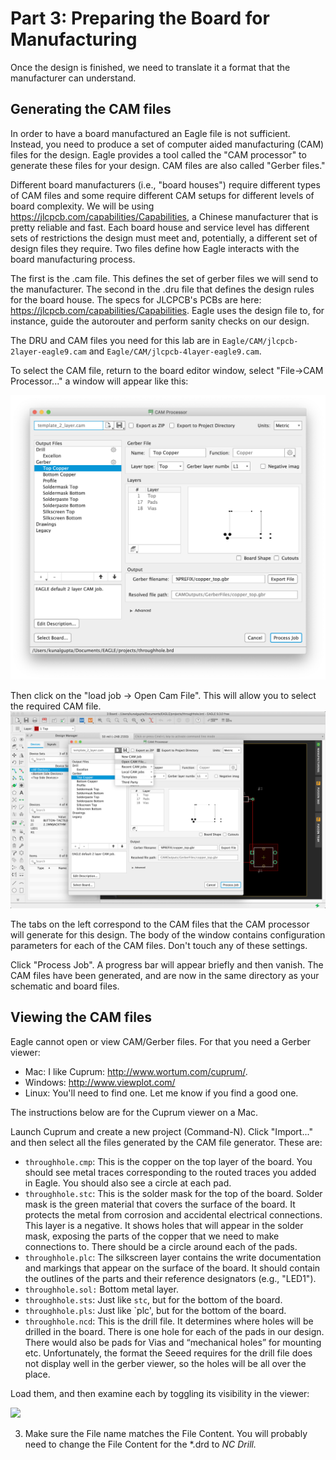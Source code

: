 # Part 3: Preparing the Board for Manufacturing

Once the design is finished, we need to translate it a format that the manufacturer can understand.

## Generating the CAM files
In order to have a board manufactured an Eagle file is not sufficient. Instead, you need to produce a set of computer aided manufacturing (CAM) files for the design. Eagle provides a tool called the "CAM processor" to generate these files for your design. CAM files are also called "Gerber files."

Different board manufacturers (i.e., "board houses") require different types of CAM files and some require different CAM setups for different levels of board complexity. We will be using https://jlcpcb.com/capabilities/Capabilities, a Chinese manufacturer that is pretty reliable and fast. Each board house and service level has different sets of restrictions the design must meet and, potentially, a different set of design files they require. Two files define how Eagle interacts with the board manufacturing process.

The first is the .cam file. This defines the set of gerber files we will send to the manufacturer. The second in the .dru file that defines the design rules for the board house. The specs for JLCPCB's PCBs are here: https://jlcpcb.com/capabilities/Capabilities. Eagle uses the design file to, for instance, guide the autorouter and perform sanity checks on our design.

The DRU and CAM files you need for this lab are in `Eagle/CAM/jlcpcb-2layer-eagle9.cam` and `Eagle/CAM/jlcpcb-4layer-eagle9.cam`.

<!--
To select the CAM file you will use, select "Window->Control Panel" Then select "File->Open->Cam Job..." and navigate to Eagle/CAM/jlcpcb-2layer-eagle9.cam.
You should see a window like this:
![](images/cam1.png)
Leave this window open and return to the board editor window. 
-->
To select the CAM file, return to the board editor window, select "File->CAM Processor..." a window will appear like this:
<!--
the same window will reappear but with some additional information filled in:
-->
![](images/cam1_new.png)

Then click on the "load job -> Open Cam File". This will allow you to select the required CAM file. 
![](images/cam2_new.png)

The tabs on the left correspond to the CAM files that the CAM processor will generate for this design. The body of the window contains configuration parameters for each of the CAM files. Don't touch any of these settings.

Click "Process Job". A progress bar will appear briefly and then vanish. The CAM files have been generated, and are now in the same directory as your schematic and board files.

## Viewing the CAM files
Eagle cannot open or view CAM/Gerber files. For that you need a Gerber viewer:

* Mac: I like Cuprum: http://www.wortum.com/cuprum/.
* Windows: http://www.viewplot.com/
* Linux: You'll need to find one. Let me know if you find a good one.

The instructions below are for the Cuprum viewer on a Mac.

Launch Cuprum and create a new project (Command-N). Click "Import..." and then select all the files generated by the CAM file generator. These are:

* `throughhole.cmp`: This is the copper on the top layer of the board. You should see metal traces corresponding to the routed traces you added in Eagle. You should also see a circle at each pad.
* `throughhole.stc`: This is the solder mask for the top of the board. Solder mask is the green material that covers the surface of the board. It protects the metal from corrosion and accidental electrical connections. This layer is a negative. It shows holes that will appear in the solder mask, exposing the parts of the copper that we need to make connections to. There should be a circle around each of the pads.
* `throughhole.plc`: The silkscreen layer contains the write documentation and markings that appear on the surface of the board. It should contain the outlines of the parts and their reference designators (e.g., "LED1").
* `throughhole.sol:` Bottom metal layer.
* `throughhole.sts`: Just like `stc`, but for the bottom of the board.
* `throughhole.pls`: Just like `plc', but for the bottom of the board.
* `throughhole.ncd`: This is the drill file. It determines where holes will be drilled in the board. There is one hole for each of the pads in our design. There would also be pads for Vias and “mechanical holes” for mounting etc. Unfortunately, the format the Seeed requires for the drill file does not display well in the gerber viewer, so the holes will be all over the place.

Load them, and then examine each by toggling its visibility in the viewer:

![](images/cam3.png)

3. Make sure the File name matches the File Content. You will probably need to change the File Content for the *.drd to *NC Drill.*

